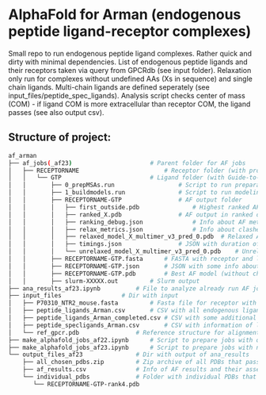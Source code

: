 # AlphaFold for Arman (endogenous peptide ligand-receptor complexes)

Small repo to run endogenous peptide ligand complexes. Rather quick and dirty with minimal dependencies. List of endogenous peptide ligands and their receptors taken via query from GPCRdb (see input folder). Relaxation only run for complexes without undefined AAs (Xs in sequence) and single chain ligands. Multi-chain ligands are defined seperately (see input_files/peptide_spec_ligands). Analysis script checks center of mass (COM) - if ligand COM is more extracellular than receptor COM, the ligand passes (see also output csv). 

## Structure of project:
```bash
af_arman
├── af_jobs(_af23)						# Parent folder for AF jobs
│   ├── RECEPTORNAME						# Receptor folder (with protein name)
│   │   └── GTP							# Ligand folder (with Guide-to-Pharmacology ID)
│   │       ├── 0_prepMSAs.run					# Script to run preparation step (CPU)
│   │       ├── 1_buildmodels.run				# Script to run modeling step (GPU)
│   │       ├── RECEPTORNAME-GTP				# AF output folder
│   │       │   ├── first_outside.pdb				# Highest ranked AF model that passed COM assessment
│   │       │   ├── ranked_X.pdb				# AF output in ranked order
│   │       │   ├── ranking_debug.json				# Info about AF metrics of models and rank
│   │       │   ├── relax_metrics.json				# Info about clashes in models
│   │       │   ├── relaxed_model_X_multimer_v3_pred_0.pdb	# Relaxed AF model, not for all complexes
│   │       │   ├── timings.json				# JSON with duration of AF steps
│   │       │   └── unrelaxed_model_X_multimer_v3_pred_0.pdb	# Unrelaxed AF output
│   │       ├── RECEPTORNAME-GTP.fasta		# FASTA with receptor and ligand seq for AF
│   │       ├── RECEPTORNAME-GTP.json		# JSON with some info about complex
│   │       ├── RECEPTORNAME-GTP.pdb		# Best AF model (without check), i.e. ranked_0
│   │       ├── slurm-XXXXX.out			# Slurm output
├── ana_results_af23.ipynb			# File to analyze already run AF jobs
├── input_files					# Dir with input
│   ├── P70310_NTR2_mouse.fasta			# Fasta file for receptor with was not retrievable
│   ├── peptide_ligands_Arman.csv		# CSV with all endogenous ligand retrieved from GPCRdb by query
│   ├── peptide_ligands_Arman_completed.csv	# CSV with some additional information added with the preparation script
│   ├── peptide_specligands_Arman.csv		# CSV with information of ligands with multiple gains
│   └── ref_gpcr.pdb				# Reference structure for alignment (z-aligned)
├── make_alphafold_jobs_af22.ipynb		# Script to prepare jobs with old AF version
├── make_alphafold_jobs_af23.ipynb		# Script to prepare jobs with new AF version
└── output_files_af23				# Dir with output of ana_results
    ├── all_chosen_pdbs.zip			# Zip archive of all PDBs that passed the COM assessment
    ├── af_results.csv				# Info of AF results and their assessment
    └── individual_pdbs				# Folder with individual PDBs that passed assessment
       └── RECEPTORNAME-GTP-rank4.pdb
```
